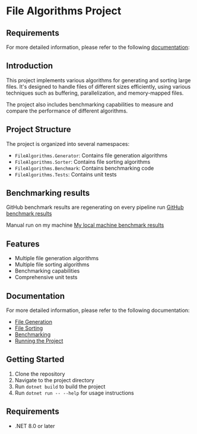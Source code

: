 # File Algorithms Project

## Requirements
For more detailed information, please refer to the following [documentation](.docs/Requirements.md):

## Introduction

This project implements various algorithms for generating and sorting large files. It's designed to handle files of different sizes efficiently, using various techniques such as buffering, parallelization, and memory-mapped files.

The project also includes benchmarking capabilities to measure and compare the performance of different algorithms.

## Project Structure

The project is organized into several namespaces:

- `FileAlgorithms.Generator`: Contains file generation algorithms
- `FileAlgorithms.Sorter`: Contains file sorting algorithms
- `FileAlgorithms.Benchmark`: Contains benchmarking code
- `FileAlgorithms.Tests`: Contains unit tests

## Benchmarking results

GitHub benchmark results are regenerating on every pipeline run
[GitHub benchmark results](.docs/GitHubResults.md)

Manual run on my machine 
[My local machine benchmark results](.docs/MyLocalMachineResults.md)

## Features

- Multiple file generation algorithms
- Multiple file sorting algorithms
- Benchmarking capabilities
- Comprehensive unit tests

## Documentation

For more detailed information, please refer to the following documentation:

- [File Generation](.docs/File-Generation.md)
- [File Sorting](.docs/File-Sorting.md)
- [Benchmarking](.docs/Benchmarking.md)
- [Running the Project](.docs/Running-the-Project.md)

## Getting Started

1. Clone the repository
2. Navigate to the project directory
3. Run `dotnet build` to build the project
4. Run `dotnet run -- --help` for usage instructions

## Requirements

- .NET 8.0 or later
